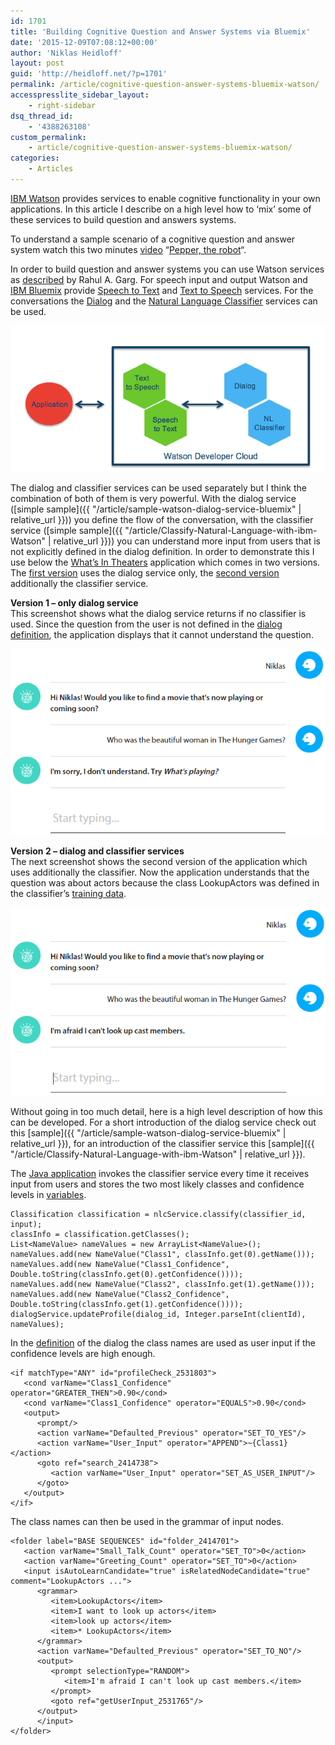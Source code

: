 ```yaml
---
id: 1701
title: 'Building Cognitive Question and Answer Systems via Bluemix'
date: '2015-12-09T07:08:12+00:00'
author: 'Niklas Heidloff'
layout: post
guid: 'http://heidloff.net/?p=1701'
permalink: /article/cognitive-question-answer-systems-bluemix-watson/
accesspresslite_sidebar_layout:
    - right-sidebar
dsq_thread_id:
    - '4388263108'
custom_permalink:
    - article/cognitive-question-answer-systems-bluemix-watson/
categories:
    - Articles
---
```


[IBM Watson](https://www.ibm.com/smarterplanet/us/en/ibmwatson/developercloud/) provides services to enable cognitive functionality in your own applications. In this article I describe on a high level how to ‘mix’ some of these services to build question and answers systems.

To understand a sample scenario of a cognitive question and answer system watch this two minutes [video](https://youtu.be/BGg9mDpe7kE?t=15m2s) “[Pepper, the robot](https://www.aldebaran.com/en/a-robots/who-is-pepper)“.

In order to build question and answer systems you can use Watson services as [described](https://developer.ibm.com/watson/blog/2015/11/11/watson-question-and-answer-service-to-be-withdrawn/) by Rahul A. Garg. For speech input and output Watson and [IBM Bluemix](https://bluemix.net) provide [Speech to Text](http://www.ibm.com/smarterplanet/us/en/ibmwatson/developercloud/speech-to-text.html) and [Text to Speech](http://www.ibm.com/smarterplanet/us/en/ibmwatson/developercloud/text-to-speech.html) services. For the conversations the [Dialog](http://www.ibm.com/smarterplanet/us/en/ibmwatson/developercloud/dialog.html) and the [Natural Language Classifier](http://www.ibm.com/smarterplanet/us/en/ibmwatson/developercloud/nl-classifier.html) services can be used.

![image](/assets/img/2015/12/NLC-and-Dialog.png)

The dialog and classifier services can be used separately but I think the combination of both of them is very powerful. With the dialog service ([simple sample]({{ "/article/sample-watson-dialog-service-bluemix" | relative_url }})) you define the flow of the conversation, with the classifier service ([simple sample]({{ "/article/Classify-Natural-Language-with-ibm-Watson" | relative_url }})) you can understand more input from users that is not explicitly defined in the dialog definition. In order to demonstrate this I use below the [What’s In Theaters](https://github.com/watson-developer-cloud/movieapp-dialog) application which comes in two versions. The [first version](http://watson-movieapp-dialog.mybluemix.net/watson-movieapp-dialog/dist/index.html#/chatting) uses the dialog service only, the [second version](http://watson-movieapp-nlcdialog.mybluemix.net/watson-movieapp-dialog/dist/index.html#/chatting) additionally the classifier service.

**Version 1 – only dialog service**  
This screenshot shows what the dialog service returns if no classifier is used. Since the question from the user is not defined in the [dialog definition](https://raw.githubusercontent.com/watson-developer-cloud/movieapp-dialog/master/src/main/resources/dialog_files/movieapp-dialog-file.xml), the application displays that it cannot understand the question.

![image](/assets/img/2015/12/dialogclassifier1.png)

**Version 2 – dialog and classifier services**  
The next screenshot shows the second version of the application which uses additionally the classifier. Now the application understands that the question was about actors because the class LookupActors was defined in the classifier’s [training data](https://github.com/watson-developer-cloud/movieapp-dialog/blob/master/src/main/resources/classifier_files/trainSet.csv).

![image](/assets/img/2015/12/dialogclassifier2.png)

Without going in too much detail, here is a high level description of how this can be developed. For a short introduction of the dialog service check out this [sample]({{ "/article/sample-watson-dialog-service-bluemix" | relative_url }}), for an introduction of the classifier service this [sample]({{ "/article/Classify-Natural-Language-with-ibm-Watson" | relative_url }}).

The [Java application](https://github.com/watson-developer-cloud/movieapp-dialog/blob/master/src/main/java/com/ibm/watson/movieapp/dialog/rest/WDSBlueMixProxyResource.java) invokes the classifier service every time it receives input from users and stores the two most likely classes and confidence levels in [variables](http://www.ibm.com/smarterplanet/us/en/ibmwatson/developercloud/doc/dialog/layout_layout.shtml#layout_variables).

```
Classification classification = nlcService.classify(classifier_id, input);
classInfo = classification.getClasses();
List<NameValue> nameValues = new ArrayList<NameValue>();
nameValues.add(new NameValue("Class1", classInfo.get(0).getName()));
nameValues.add(new NameValue("Class1_Confidence", Double.toString(classInfo.get(0).getConfidence())));
nameValues.add(new NameValue("Class2", classInfo.get(1).getName()));
nameValues.add(new NameValue("Class2_Confidence", Double.toString(classInfo.get(1).getConfidence())));
dialogService.updateProfile(dialog_id, Integer.parseInt(clientId), nameValues);
```

In the [definition](https://raw.githubusercontent.com/watson-developer-cloud/movieapp-dialog/master/src/main/resources/dialog_files/movieapp-dialog%2Bclassifier-file.xml) of the dialog the class names are used as user input if the confidence levels are high enough.

```
<if matchType="ANY" id="profileCheck_2531803">
   <cond varName="Class1_Confidence" operator="GREATER_THEN">0.90</cond>
   <cond varName="Class1_Confidence" operator="EQUALS">0.90</cond>
   <output>
      <prompt/>
      <action varName="Defaulted_Previous" operator="SET_TO_YES"/>
      <action varName="User_Input" operator="APPEND">~{Class1}</action>
      <goto ref="search_2414738">
         <action varName="User_Input" operator="SET_AS_USER_INPUT"/>
      </goto>
   </output>
</if>
```

The class names can then be used in the grammar of input nodes.

```
<folder label="BASE SEQUENCES" id="folder_2414701">
   <action varName="Small_Talk_Count" operator="SET_TO">0</action>
   <action varName="Greeting_Count" operator="SET_TO">0</action>
   <input isAutoLearnCandidate="true" isRelatedNodeCandidate="true" comment="LookupActors ...">
      <grammar>
         <item>LookupActors</item>
         <item>I want to look up actors</item>
         <item>look up actors</item>
         <item>* LookupActors</item>
      </grammar>
      <action varName="Defaulted_Previous" operator="SET_TO_NO"/>
      <output>
         <prompt selectionType="RANDOM">
            <item>I'm afraid I can't look up cast members.</item>
         </prompt>
         <goto ref="getUserInput_2531765"/>
      </output>
      </input>
</folder>
```